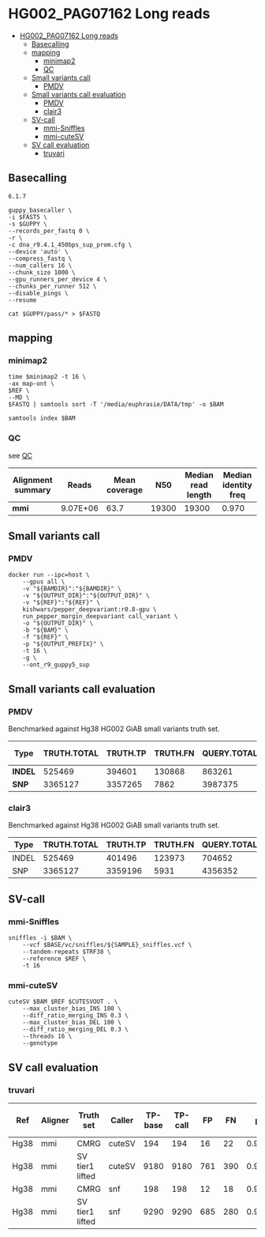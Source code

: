 # HG002_PAG07162 Long reads
- [HG002_PAG07162 Long reads](#hg002_pag07162-long-reads)
	- [Basecalling](#basecalling)
	- [mapping](#mapping)
		- [minimap2](#minimap2)
		- [QC](#qc)
	- [Small variants call](#small-variants-call)
		- [PMDV](#pmdv)
	- [Small variants call evaluation](#small-variants-call-evaluation)
		- [PMDV](#pmdv-1)
		- [clair3](#clair3)
	- [SV-call](#sv-call)
		- [mmi-Sniffles](#mmi-sniffles)
		- [mmi-cuteSV](#mmi-cutesv)
	- [SV call evaluation](#sv-call-evaluation)
		- [truvari](#truvari)


## Basecalling 
`6.1.7`

```
guppy_basecaller \
-i $FAST5 \
-s $GUPPY \
--records_per_fastq 0 \
-r \
-c dna_r9.4.1_450bps_sup_prom.cfg \
--device 'auto' \
--compress_fastq \
--num_callers 16 \
--chunk_size 1000 \
--gpu_runners_per_device 4 \
--chunks_per_runner 512 \
--disable_pings \
--resume

cat $GUPPY/pass/* > $FASTQ
```

## mapping 
### minimap2 
```
time $minimap2 -t 16 \
-ax map-ont \
$REF \
--MD \
$FASTQ | samtools sort -T '/media/euphrasie/DATA/tmp' -o $BAM 

samtools index $BAM
```

### QC 
see [QC](https://raw.githack.com/ziphra/long_reads/main/HG002/files/HG002_PAG07162_QC.html)

| Alignment summary  | Reads    | Mean coverage | N50   | Median read length | Median identity freq |
|--------------------|----------|---------------|-------|--------------------|----------------------|
| **mmi**            | 9.07E+06 | 63.7          | 19300 | 19300              | 0.970                |


## Small variants call
### PMDV
```
docker run --ipc=host \
	--gpus all \
	-v "${BAMDIR}":"${BAMDIR}" \
	-v "${OUTPUT_DIR}":"${OUTPUT_DIR}" \
	-v "${REF}":"${REF}" \
	kishwars/pepper_deepvariant:r0.8-gpu \
	run_pepper_margin_deepvariant call_variant \
	-o "${OUTPUT_DIR}" \
	-b "${BAM}" \
	-f "${REF}" \
	-p "${OUTPUT_PREFIX}" \
	-t 16 \
	-g \
	--ont_r9_guppy5_sup
  ```

## Small variants call evaluation
### PMDV 
Benchmarked against Hg38 HG002 GiAB small variants truth set.

| **Type**  | **TRUTH.TOTAL** | **TRUTH.TP** | **TRUTH.FN** | **QUERY.TOTAL** | **QUERY.FP** | **QUERY.UNK** | **FP.gt** | **FP.al** | **METRIC.Recall** | **METRIC.Precision** | **METRIC.Frac_NA** | **METRIC.F1_Score** | **TRUTH.TOTAL.TiTv_ratio** | **QUERY.TOTAL.TiTv_ratio** | **TRUTH.TOTAL.het_hom_ratio** | **QUERY.TOTAL.het_hom_ratio ** |
|-----------|-----------------|--------------|--------------|-----------------|--------------|---------------|-----------|-----------|-------------------|----------------------|--------------------|---------------------|----------------------------|----------------------------|-------------------------------|--------------------------------|
| **INDEL** | 525469          | 394601       | 130868       | 863261          | 166108       | 292939        | 24419     | 53062     | 0.75095           | 0.708747             | 0.33934            | 0.729238            |                            |                            | 1.528275734                   | 1.531744641                    |
| **SNP**   | 3365127         | 3357265      | 7862         | 3987375         | 8409         | 621040        | 1024      | 1992      | 0.997664          | 0.997502             | 0.155752           | 0.997583            | 2.100128487                | 1.964344212                | 1.581195853                   | 1.504930637                    |



### clair3

Benchmarked against Hg38 HG002 GiAB small variants truth set.

| Type  | TRUTH.TOTAL | TRUTH.TP | TRUTH.FN | QUERY.TOTAL | QUERY.FP | QUERY.UNK | FP.gt | FP.al | METRIC.Recall | METRIC.Precision | METRIC.Frac_NA | METRIC.F1_Score | TRUTH.TOTAL.TiTv_ratio | QUERY.TOTAL.TiTv_ratio | TRUTH.TOTAL.het_hom_ratio | QUERY.TOTAL.het_hom_ratio |
|-------|-------------|----------|----------|-------------|----------|-----------|-------|-------|---------------|------------------|----------------|-----------------|------------------------|------------------------|---------------------------|---------------------------|
| INDEL | 525469      | 401496   | 123973   | 704652      | 57530    | 235685    | 13663 | 28137 | 0.764072      | 0.877326         | 0.33447        | 0.816792        |                        |                        | 1.52827573414             | 1.6567349806              |
| SNP   | 3365127     | 3359196  | 5931     | 4356352     | 14934    | 981060    | 1071  | 3145  | 0.998238      | 0.995575         | 0.225202       | 0.996905        | 2.10012848676          | 1.82494009926          | 1.58119585325             | 1.62931269243             |

## SV-call
### mmi-Sniffles
```
sniffles -i $BAM \
	--vcf $BASE/vc/sniffles/${SAMPLE}_sniffles.vcf \
	--tandem-repeats $TRF38 \
	--reference $REF \
	-t 16
```
### mmi-cuteSV
```
cuteSV $BAM $REF $CUTESVOUT . \
    --max_cluster_bias_INS 100 \
    --diff_ratio_merging_INS 0.3 \
    --max_cluster_bias_DEL 100 \
    --diff_ratio_merging_DEL 0.3 \
    --threads 16 \
    --genotype
```

## SV call evaluation
### truvari 
|**Ref** |**Aligner**|**Truth set**      |**Caller** |**TP-base**|**TP-call**|**FP** |**FN** |**precision**  |**recall**     |**f1**         |**base cnt**|**call cnt**|**TP-call_TP-gt**|**TP-call_FP-gt**|**TP-base_TP-gt**|**TP-base_FP-gt**|**gt_concordance**|**gt_matrix/(1, 1)/(1, 1)**|**gt_matrix/(1, 1)/(0, 1)**|**gt_matrix/(1, 0)/(0, 1)**|**gt_matrix/(1, 0)/(1, 1)**|**gt_matrix/(0, 1)/(1, 1)**|**gt_matrix/(0, 1)/(0, 1)**|
|----|-------|---------------|-------|-------|-------|---|---|-----------|-----------|-----------|--------|--------|-------------|-------------|-------------|-------------|--------------|-----------------------|-----------------------|-----------------------|-----------------------|-----------------------|-----------------------|
|Hg38|mmi    |CMRG           |cuteSV |194    |194    |16 |22 |0.923809524|0.898148148|0.910798122|216     |210     |137          |57           |137          |57           |0.706185567   |78                     |2                      |37                     |8                      |59                     |10                     |
|Hg38|mmi    |SV tier1 lifted|cuteSV |9180   |9180   |761|390|0.923448345|0.959247649|0.941007637|9570    |9941    |9096         |84           |9096         |84           |0.990849673   |4180                   |47                     |4916                   |37                     |                       |                       |
|Hg38|mmi    |CMRG           |snf    |198    |198    |12 |18 |0.942857143|0.916666667|0.929577465|216     |210     |141          |57           |141          |57           |0.712121212   |81                     |1                      |38                     |9                      |9                      |60                     |
|Hg38|mmi    |SV tier1 lifted|snf    |9290   |9290   |685|280|0.931328321|0.970741902|0.950626759|9570    |9975    |9081         |209          |9081         |209          |0.977502691   |4237                   |48                     |4844                   |159                    |2                      |                       |

